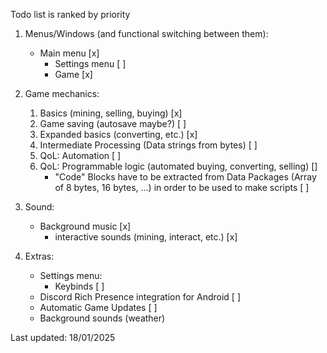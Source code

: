 Todo list is ranked by priority

1. Menus/Windows (and functional switching between them):
    - Main menu [x]
        - Settings menu [ ]
        - Game [x]

2. Game mechanics:
    1. Basics (mining, selling, buying) [x]
    2. Game saving (autosave maybe?) [ ]
    3. Expanded basics (converting, etc.) [x]
    4. Intermediate Processing (Data strings from bytes) [ ]
    5. QoL: Automation [ ]
    6. QoL: Programmable logic (automated buying, converting, selling) []
        - "Code" Blocks have to be extracted from Data Packages (Array of 8 bytes, 16 bytes, ...) in order to be used to make scripts [ ]

3. Sound:
    - Background music [x]
        - interactive sounds (mining, interact, etc.) [x]

4. Extras:
    - Settings menu:
        - Keybinds [ ]
    - Discord Rich Presence integration for Android [ ]
    - Automatic Game Updates [ ]
    - Background sounds (weather)

Last updated: 18/01/2025
